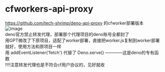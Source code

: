 # cfworkers-api-proxy
https://github.com/tech-shrimp/deno-api-proxy 的cfworker部署版本  
![image](https://github.com/user-attachments/assets/b7954a96-0dfe-4532-894b-70f91bfdef87)  
deno官方禁止转发代理，部署那个代理项目的deno账号全都封了  
用GPT微改了下原项目，适配了worker部署，直接把worker.js复制到worker部署就好，使用方法和原项目一样   
用 addEventListener('fetch') 代替了 Deno.serve()  ————这是deno的专有函数   
‼️‼️注意转发代理也是不符合cf用户协议的，见好就收   
